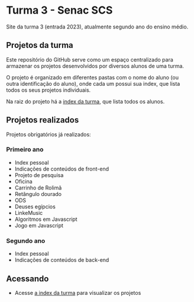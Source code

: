 # Turma 3 - Senac SCS
Site da turma 3 (entrada 2023), atualmente segundo ano do ensino médio.

## Projetos da turma
Este repositório do GitHub serve como um espaço centralizado para armazenar os projetos desenvolvidos por diversos alunos de uma turma. 

O projeto é organizado em diferentes pastas com o nome do aluno (ou outra identificação do aluno), onde cada um possui sua index, que lista todos os seus projetos individuais.

Na raiz do projeto há a [index da turma](https://senacscs.github.io/t3), que lista todos os alunos.

## Projetos realizados
Projetos obrigatórios já realizados:

### Primeiro ano
- Index pessoal
- Indicações de conteúdos de front-end
- Projeto de pesquisa
- Oficina
- Carrinho de Rolimã
- Retângulo dourado
- ODS
- Deuses egípcios
- LinkeMusic
- Algoritmos em Javascript
- Jogo em Javascript

### Segundo ano
- Index pessoal
- Indicações de conteúdos de back-end

## Acessando
- Acesse [a index da turma](https://senacscs.github.io/t3) para visualizar os projetos
